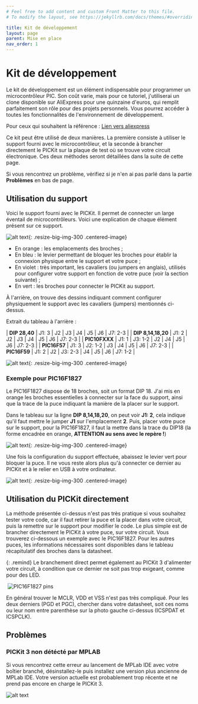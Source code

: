```yaml
---
# Feel free to add content and custom Front Matter to this file.
# To modify the layout, see https://jekyllrb.com/docs/themes/#overriding-theme-defaults

title: Kit de développement
layout: page
parent: Mise en place
nav_order: 1
---
```


# Kit de développement

Le kit de développement est un élément indispensable pour programmer un microcontrôleur PIC. Son coût varie, mais pour ce tutoriel, j'utiliserai un clone disponible sur AliExpress pour une quinzaine d'euros, qui remplit parfaitement son rôle pour des projets personnels. Vous pourrez accéder à toutes les fonctionnalités de l'environnement de développement.

Pour ceux qui souhaitent la référence : [Lien vers aliexpress](https://fr.aliexpress.com/item/1005005973904576.html?spm=a2g0o.order_list.order_list_main.5.7bad5e5bHLNZnV&gatewayAdapt=glo2fra)

Ce kit peut être utilisé de deux manières. La première consiste à utiliser le support fourni avec le microcontrôleur, et la seconde à brancher directement le PICKit sur la plaque de test où se trouve votre circuit électronique. Ces deux méthodes seront détaillées dans la suite de cette page.

Si vous rencontrez un problème, vérifiez si je n'en ai pas parlé dans la partie **Problèmes** en bas de page.

## Utilisation du support

Voici le support fourni avec le PICKit. Il permet de connecter un large éventail de microcontrôleurs. Voici une explication de chaque élément présent sur ce support.

![alt text](mplab_pickit-2.jpg){: .resize-big-img-300 .centered-image}

- En orange : les emplacements des broches ;
- En bleu : le levier permettant de bloquer les broches pour établir la connexion physique entre le support et votre puce ;
- En violet : très important, les cavaliers (ou jumpers en anglais), utilisés pour configurer votre support en fonction de votre puce (voir la section suivante) ;
- En vert : les broches pour connecter le PICKit au support.

À l'arrière, on trouve des dessins indiquant comment configurer physiquement le support avec les cavaliers (jumpers) mentionnés ci-dessus.

Extrait du tableau à l'arrière :

| **DIP 28,40**      | J1: 3 | J2      | J3      | J4 | J5 | J6 | J7: 2-3 |
| **DIP 8,14,18,20** | J1: 2 | J2      | J3      | J4 | J5 | J6 | J7: 2-3 |
| **PIC10FXXX**      | J1: 1 | J3: 1-2 | J2      | J4 | J5 | J6 | J7: 2-3 |
| **PIC16F57**       | J1: 3 | J2: 1-2 | J3      | J4 | J5 | J6 | J7: 2-3 |
| **PIC16F59**       | J1: 2 | J2      | J3: 2-3 | J4 | J5 | J6 | J7: 1-2 |

![alt text](mplab_pickit-3.jpg){: .resize-big-img-300 .centered-image}

### Exemple pour PIC16F1827
Le PIC16F1827 dispose de 18 broches, soit un format DIP 18. J'ai mis en orange les broches essentielles à connecter sur la face du support, ainsi que la trace de la puce indiquant la manière de la placer sur le support.

Dans le tableau sur la ligne **DIP 8,14,18,20**, on peut voir **J1: 2**, cela indique qu'il faut mettre le jumper **J1** sur l'emplacement **2**. Puis, placer votre puce sur le support, pour la PIC16F1827, il faut la mettre dans la trace du DIP18 (la forme encadrée en orange, **ATTENTION au sens avec le repère !**)

![alt text](mplab_pickit-3-example.jpg){: .resize-big-img-300 .centered-image}

Une fois la configuration du support effectuée, abaissez le levier vert pour bloquer la puce. Il ne vous reste alors plus qu'à connecter ce dernier au PICKit et à le relier en USB à votre ordinateur.

![alt text](mplab_pickit-4.jpg){: .resize-big-img-300 .centered-image}

## Utilisation du PICKit directement

La méthode présentée ci-dessus n'est pas très pratique si vous souhaitez tester votre code, car il faut retirer la puce et la placer dans votre circuit, puis la remettre sur le support pour modifier le code. Le plus simple est de brancher directement le PICKit à votre puce, sur votre circuit. Vous trouverez ci-dessous un exemple avec le PIC16F1827. Pour les autres puces, les informations nécessaires sont disponibles dans le tableau récapitulatif des broches dans la datasheet.

{: .remind}
Le branchement direct permet également au PICKit 3 d'alimenter votre circuit, à condition que ce dernier ne soit pas trop exigeant, comme pour des LED.

<div class="image-grid">
  <img src="mplab_pickit-5.png" alt="" />
  <img src="mplab_pickit-5-pic.png" alt="PIC16F1827 pins" />
</div>

En général trouver le MCLR, VDD et VSS n'est pas très compliqué. Pour les deux derniers (PGD et PGC), chercher dans votre datasheet, soit ces noms ou leur nom entre parenthèse sur la photo gauche ci-dessus (ICSPDAT et ICSPCLK).

## Problèmes
### PICKit 3 non détécté par MPLAB

Si vous rencontrez cette erreur au lancement de MPLab IDE avec votre boîtier branché, désinstallez-le puis installez une version plus ancienne de MPLab IDE. Votre version actuelle est probablement trop récente et ne prend pas encore en charge le PICKit 3.

![alt text](mplab_pickit-1.png)